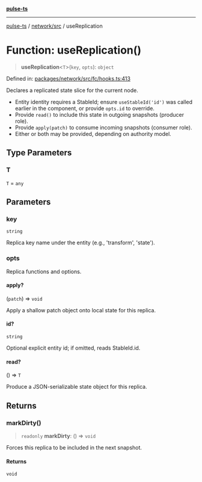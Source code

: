 [**pulse-ts**](../../../README.md)

***

[pulse-ts](../../../README.md) / [network/src](../README.md) / useReplication

# Function: useReplication()

> **useReplication**\<`T`\>(`key`, `opts`): `object`

Defined in: [packages/network/src/fc/hooks.ts:413](https://github.com/jlehett/pulse-ts/blob/b287bc18de1bbb78a8cc43f602a646e458610bc3/packages/network/src/fc/hooks.ts#L413)

Declares a replicated state slice for the current node.

- Entity identity requires a StableId; ensure `useStableId('id')` was called earlier
  in the component, or provide `opts.id` to override.
- Provide `read()` to include this state in outgoing snapshots (producer role).
- Provide `apply(patch)` to consume incoming snapshots (consumer role).
- Either or both may be provided, depending on authority model.

## Type Parameters

### T

`T` = `any`

## Parameters

### key

`string`

Replica key name under the entity (e.g., 'transform', 'state').

### opts

Replica functions and options.

#### apply?

(`patch`) => `void`

Apply a shallow patch object onto local state for this replica.

#### id?

`string`

Optional explicit entity id; if omitted, reads StableId.id.

#### read?

() => `T`

Produce a JSON-serializable state object for this replica.

## Returns

### markDirty()

> `readonly` **markDirty**: () => `void`

Forces this replica to be included in the next snapshot.

#### Returns

`void`
